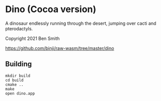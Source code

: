 # Dino (Cocoa version)

A dinosaur endlessly running through the desert, jumping over cacti and pterodactyls.

Copyright 2021 Ben Smith

https://github.com/binji/raw-wasm/tree/master/dino


## Building

```shell
mkdir build
cd build
cmake ..
make
open dino.app
```
